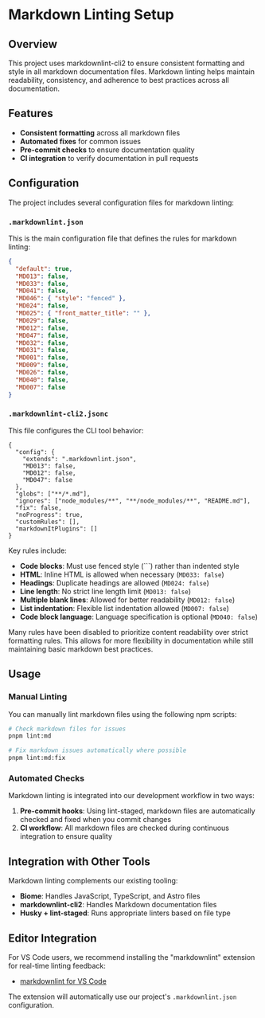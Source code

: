 # Markdown Linting Setup

## Overview

This project uses markdownlint-cli2 to ensure consistent formatting and style in all markdown documentation files. Markdown linting helps maintain readability, consistency, and adherence to best practices across all documentation.

## Features

- **Consistent formatting** across all markdown files
- **Automated fixes** for common issues
- **Pre-commit checks** to ensure documentation quality
- **CI integration** to verify documentation in pull requests

## Configuration

The project includes several configuration files for markdown linting:

### `.markdownlint.json`

This is the main configuration file that defines the rules for markdown linting:

```json
{
  "default": true,
  "MD013": false,
  "MD033": false,
  "MD041": false,
  "MD046": { "style": "fenced" },
  "MD024": false,
  "MD025": { "front_matter_title": "" },
  "MD029": false,
  "MD012": false,
  "MD047": false,
  "MD032": false,
  "MD031": false,
  "MD001": false,
  "MD009": false,
  "MD026": false,
  "MD040": false,
  "MD007": false
}
```

### `.markdownlint-cli2.jsonc`

This file configures the CLI tool behavior:

```jsonc
{
  "config": {
    "extends": ".markdownlint.json",
    "MD013": false,
    "MD012": false,
    "MD047": false
  },
  "globs": ["**/*.md"],
  "ignores": ["node_modules/**", "**/node_modules/**", "README.md"],
  "fix": false,
  "noProgress": true,
  "customRules": [],
  "markdownItPlugins": []
}
```

Key rules include:

- **Code blocks**: Must use fenced style (\`\`\`) rather than indented style
- **HTML**: Inline HTML is allowed when necessary (`MD033: false`)
- **Headings**: Duplicate headings are allowed (`MD024: false`)
- **Line length**: No strict line length limit (`MD013: false`)
- **Multiple blank lines**: Allowed for better readability (`MD012: false`)
- **List indentation**: Flexible list indentation allowed (`MD007: false`)
- **Code block language**: Language specification is optional (`MD040: false`)

Many rules have been disabled to prioritize content readability over strict formatting rules. This allows for more flexibility in documentation while still maintaining basic markdown best practices.

## Usage

### Manual Linting

You can manually lint markdown files using the following npm scripts:

```bash
# Check markdown files for issues
pnpm lint:md

# Fix markdown issues automatically where possible
pnpm lint:md:fix
```

### Automated Checks

Markdown linting is integrated into our development workflow in two ways:

1. **Pre-commit hooks**: Using lint-staged, markdown files are automatically checked and fixed when you commit changes
2. **CI workflow**: All markdown files are checked during continuous integration to ensure quality

## Integration with Other Tools

Markdown linting complements our existing tooling:

- **Biome**: Handles JavaScript, TypeScript, and Astro files
- **markdownlint-cli2**: Handles Markdown documentation files
- **Husky + lint-staged**: Runs appropriate linters based on file type

## Editor Integration

For VS Code users, we recommend installing the "markdownlint" extension for real-time linting feedback:

- [markdownlint for VS Code](https://marketplace.visualstudio.com/items?itemName=DavidAnson.vscode-markdownlint)

The extension will automatically use our project's `.markdownlint.json` configuration.